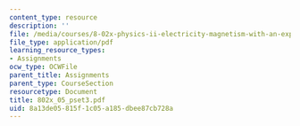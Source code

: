 ```yaml
---
content_type: resource
description: ''
file: /media/courses/8-02x-physics-ii-electricity-magnetism-with-an-experimental-focus-spring-2005/8a13de05815f1c05a185dbee87cb728a_802x_05_pset3.pdf
file_type: application/pdf
learning_resource_types:
- Assignments
ocw_type: OCWFile
parent_title: Assignments
parent_type: CourseSection
resourcetype: Document
title: 802x_05_pset3.pdf
uid: 8a13de05-815f-1c05-a185-dbee87cb728a
---
```

